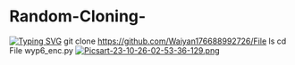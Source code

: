 # Random-Cloning-
[![Typing SVG](https://readme-typing-svg.herokuapp.com?font=Fira+Code&size=30&pause=1000&color=F72626&random=false&width=435&lines=Min---M%40y----Loe---Litttttt)](https://git.io/typing-svg)
git clone https://github.com/Waiyan176688992726/File
ls
cd File
wyp6_enc.py
[![Picsart-23-10-26-02-53-36-129.png](https://i.postimg.cc/J03Hb15s/Picsart-23-10-26-02-53-36-129.png)](https://postimg.cc/ZvRqmzgm)
